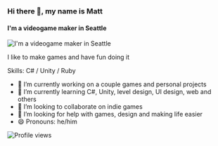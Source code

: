 ### Hi there 👋, my name is Matt
#### I'm a videogame maker in Seattle
![I'm a videogame maker in Seattle](https://man0rmachine.github.io/images/seattle.png)

I like to make games and have fun doing it

Skills: C# / Unity / Ruby

- 🔭 I’m currently working on a couple games and personal projects 
- 🌱 I’m currently learning C#, Unity, level design, UI design, web and others 
- 👯 I’m looking to collaborate on indie games 
- 🤔 I’m looking for help with games, design and making life easier 
- 😄 Pronouns: he/him 

![Profile views](https://gpvc.arturio.dev/man0rmachine)  
